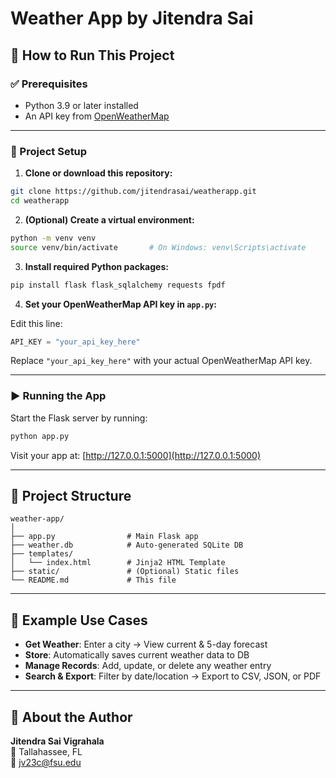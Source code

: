 
# Weather App by Jitendra Sai





## 🚀 How to Run This Project

### ✅ Prerequisites

- Python 3.9 or later installed
- An API key from [OpenWeatherMap](https://openweathermap.org/api)

---

### 🧱 Project Setup

1. **Clone or download this repository:**

```bash
git clone https://github.com/jitendrasai/weatherapp.git
cd weatherapp
```

2. **(Optional) Create a virtual environment:**

```bash
python -m venv venv
source venv/bin/activate       # On Windows: venv\Scripts\activate
```

3. **Install required Python packages:**

```bash
pip install flask flask_sqlalchemy requests fpdf
```

4. **Set your OpenWeatherMap API key in `app.py`:**

Edit this line:

```python
API_KEY = "your_api_key_here"
```

Replace `"your_api_key_here"` with your actual OpenWeatherMap API key.

---

### ▶️ Running the App

Start the Flask server by running:

```bash
python app.py
```

Visit your app at: [http://127.0.0.1:5000](http://127.0.0.1:5000)

---

## 📁 Project Structure

```
weather-app/
│
├── app.py                # Main Flask app
├── weather.db            # Auto-generated SQLite DB
├── templates/
│   └── index.html        # Jinja2 HTML Template
├── static/               # (Optional) Static files
└── README.md             # This file
```

---

## 📝 Example Use Cases

- **Get Weather**: Enter a city → View current & 5-day forecast
- **Store**: Automatically saves current weather data to DB
- **Manage Records**: Add, update, or delete any weather entry
- **Search & Export**: Filter by date/location → Export to CSV, JSON, or PDF

---

## 👤 About the Author

**Jitendra Sai Vigrahala**  
📍 Tallahassee, FL  
📧 jv23c@fsu.edu  


